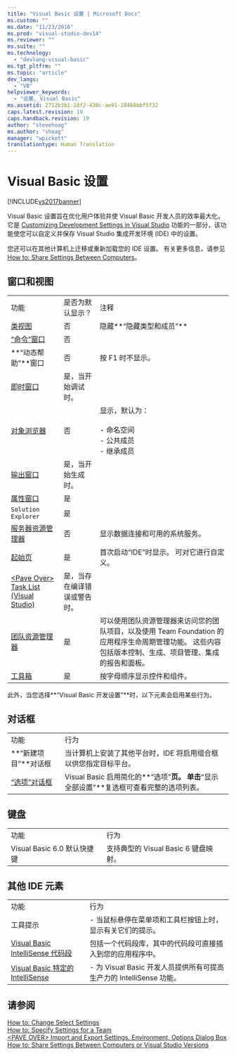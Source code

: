 ```yaml
---
title: "Visual Basic 设置 | Microsoft Docs"
ms.custom: ""
ms.date: "11/23/2016"
ms.prod: "visual-studio-dev14"
ms.reviewer: ""
ms.suite: ""
ms.technology: 
  - "devlang-visual-basic"
ms.tgt_pltfrm: ""
ms.topic: "article"
dev_langs: 
  - "VB"
helpviewer_keywords: 
  - "设置, Visual Basic"
ms.assetid: 2712b3b1-18f2-430c-ae91-28468bbf5f32
caps.latest.revision: 19
caps.handback.revision: 19
author: "stevehoag"
ms.author: "shoag"
manager: "wpickett"
translationtype: Human Translation
---
```

# Visual Basic 设置
[!INCLUDE[vs2017banner](../../../csharp/includes/vs2017banner.md)]

Visual Basic 设置旨在优化用户体验并使 Visual Basic 开发人员的效率最大化。  它是 [Customizing Development Settings in Visual Studio](http://msdn.microsoft.com/zh-cn/22c4debb-4e31-47a8-8f19-16f328d7dcd3) 功能的一部分，该功能使您可以自定义并保存 Visual Studio 集成开发环境 \(IDE\) 中的设置。  
  
 您还可以在其他计算机上迁移或重新加载您的 IDE 设置。  有关更多信息，请参见[How to: Share Settings Between Computers](http://msdn.microsoft.com/zh-cn/1131fb10-35c1-42da-9cd8-91aa3235b882)。  
  
## 窗口和视图  
  
||||  
|-|-|-|  
|功能|是否为默认显示？|注释|  
|[类视图](/visual-studio/ide/viewing-the-structure-of-code)|否|隐藏**“隐藏类型和成员”**|  
|[“命令”窗口](/visual-studio/ide/reference/command-window)|否||  
|**“动态帮助”**窗口|否|按 F1 时不显示。|  
|[即时窗口](/visual-studio/ide/reference/immediate-window)|是，当开始调试时。||  
|[对象浏览器](/visual-studio/ide/viewing-the-structure-of-code)|否|显示，默认为：<br /><br /> -   命名空间<br />-   公共成员<br />-   继承成员|  
|[输出窗口](/visual-studio/ide/reference/output-window)|是，当开始生成时。||  
|[属性窗口](/visual-studio/ide/reference/properties-window)|是||  
|`Solution Explorer`|是||  
|[服务器资源管理器](../Topic/Server%20Explorer.md)|否|显示数据连接和可用的系统服务。|  
|[起始页](/visual-studio/ide/customizing-the-start-page-for-visual-studio)|是|首次启动“IDE”时显示。  可对它进行自定义。|  
|[\<Pave Over\> Task List \(Visual Studio\)](http://msdn.microsoft.com/zh-cn/ce97c0e2-5011-499a-b60a-dc5b9cc22654)|是，当存在编译错误或警告时。||  
|[团队资源管理器](../Topic/Connect%20to%20team%20projects%20in%20Team%20Foundation%20Server.md)|是|可以使用团队资源管理器来访问您的团队项目，以及使用 Team Foundation 的应用程序生命周期管理功能。  这些内容包括版本控制、生成、项目管理、集成的报告和面板。|  
|[工具箱](/visual-studio/ide/reference/toolbox)|是|按字母顺序显示控件和组件。|  
  
 此外，当您选择**“Visual Basic 开发设置”**时，以下元素会启用某些行为。  
  
## 对话框  
  
|||  
|-|-|  
|功能|行为|  
|**“新建项目”**对话框|当计算机上安装了其他平台时，IDE 将启用组合框以供您指定目标平台。|  
|[“选项”对话框](/visual-studio/ide/reference/options-dialog-box-visual-studio)|Visual Basic 启用简化的**“选项”**页。  单击**“显示全部设置”**复选框可查看完整的选项列表。|  
  
## 键盘  
  
|||  
|-|-|  
|功能|行为|  
|Visual Basic 6.0 默认快捷键|支持典型的 Visual Basic 6 键盘映射。|  
  
## 其他 IDE 元素  
  
|||  
|-|-|  
|功能|行为|  
|工具提示|-   当鼠标悬停在菜单项和工具栏按钮上时，显示有关它们的提示。|  
|[Visual Basic IntelliSense 代码段](../../../visual-basic/developing-apps/using-ide/intellisense-code-snippets.md)|包括一个代码段库，其中的代码段可直接插入到您的应用程序中。|  
|[Visual Basic 特定的 IntelliSense](/visual-studio/ide/visual-basic-specific-intellisense)|-   为 Visual Basic 开发人员提供所有可提高生产力的 IntelliSense 功能。|  
  
## 请参阅  
 [How to: Change Select Settings](http://msdn.microsoft.com/zh-cn/ec70b520-a3e3-43c9-929b-bdc732cd2147)   
 [How to: Specify Settings for a Team](http://msdn.microsoft.com/zh-cn/89eeee3d-dd5e-4815-a45b-c48add63a8aa)   
 [\<PAVE OVER\> Import and Export Settings, Environment, Options Dialog Box](http://msdn.microsoft.com/zh-cn/536fb39a-83a4-4b5b-afd6-8e6c42f980fe)   
 [How to: Share Settings Between Computers or Visual Studio Versions](http://msdn.microsoft.com/zh-cn/1131fb10-35c1-42da-9cd8-91aa3235b882)